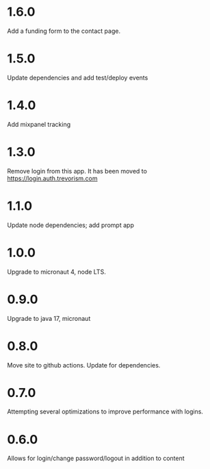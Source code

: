 # 1.6.0

Add a funding form to the contact page.

# 1.5.0

Update dependencies and add test/deploy events

# 1.4.0

Add mixpanel tracking

# 1.3.0

Remove login from this app. It has been moved to https://login.auth.trevorism.com

# 1.1.0

Update node dependencies; add prompt app

# 1.0.0

Upgrade to micronaut 4, node LTS.

# 0.9.0

Upgrade to java 17, micronaut 

# 0.8.0

Move site to github actions. Update for dependencies.

# 0.7.0

Attempting several optimizations to improve performance with logins.

# 0.6.0

Allows for login/change password/logout in addition to content

